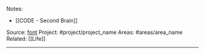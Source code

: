 Notes:
- [[CODE - Second Brain]]

Source: [font](https://google.com)
Project: #project/project_name
Areas: #areas/area_name
Related: [[Life]]

---

